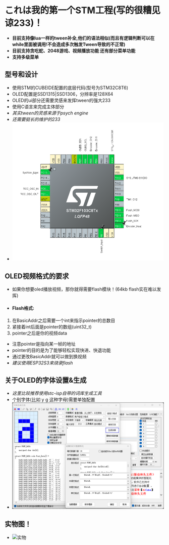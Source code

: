# これは我的第一个STM工程(写的很糟见谅233)！
- __目前支持像lua一样的tween补全,他们的语法相似(而且有逻辑判断可以在while里面被调用!不会造成多次触发Tween导致的不正常)__
- __目前支持贪吃蛇、2048游戏、视频播放功能 还有部分菜单功能__
- __支持多级菜单__

## 型号和设计
- 使用STM的CUBEIDE配置的底层代码(型号为STM32C8T6)
- OLED配置是SSD1315|SSD1306，分辨率是128X64
- OLED的ui部分还需要灵感来发挥tween的强大233
- 使用C语言来完成主体部分
- _其实tween的灵感来源于psych engine_
- _还需要挺长的维护的233_
- ![引脚定义](引脚定义.png)

## OLED视频格式的要求
- 如果你想要oled播放视频，那你就得需要flash模块！(64kb flash实在难以发挥)
- #### Flash格式:
1. 在BasicAddr之后需要一个int来指示pointer的总数目
2. 紧接着int后面是pointer的数组(uint32_t)
3. pointer之后是你的视频data

- 注意pointer是指向某一帧的地址
- pointer的目的是为了能够轻松实现快进、快退功能
- 通过更改BasicAddr就可以做到换视频
- _建议使用ESP32S3来烧录flash_

## 关于OLED的字体设置&生成
- _这里比较推荐使用stc-isp自带的词库生成工具_
- 个别字体(比如 y g 这种字母)需要单独配置
- ![字体设置](字体设置.png)

## 实物图！
- ![实物](实物图.jpg)